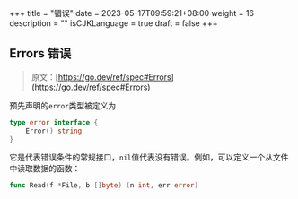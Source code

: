 +++
title = "错误"
date = 2023-05-17T09:59:21+08:00
weight = 16
description = ""
isCJKLanguage = true
draft = false
+++
## Errors 错误

> 原文：[https://go.dev/ref/spec#Errors](https://go.dev/ref/spec#Errors)

预先声明的`error`类型被定义为

```go linenums="1"
type error interface {
	Error() string
}
```

​	它是代表错误条件的常规接口，`nil`值代表没有错误。例如，可以定义一个从文件中读取数据的函数：

```go linenums="1"
func Read(f *File, b []byte) (n int, err error)
```